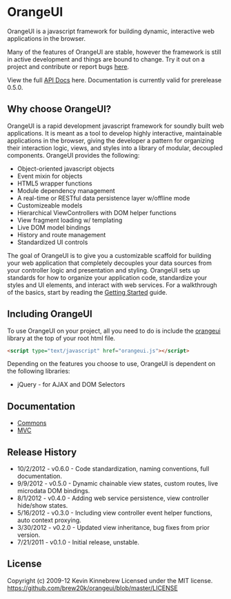 # OrangeUI

OrangeUI is a javascript framework for building dynamic, interactive web applications in the browser.

Many of the features of OrangeUI are stable, however the framework is still in active development and things are bound to change. Try it out on a project and contribute or report bugs [here].

View the full [API Docs] here. Documentation is currently valid for prerelease 0.5.0.

## Why choose OrangeUI?

OrangeUI is a rapid development javascript framework for soundly built web applications. It is meant as a tool to develop highly interactive, maintainable applications in the browser, giving the developer a pattern for organizing their interaction logic, views, and styles into a library of modular, decoupled components. OrangeUI provides the following:

- Object-oriented javascript objects
- Event mixin for objects
- HTML5 wrapper functions
- Module dependency management
- A real-time or RESTful data persistence layer w/offline mode
- Customizeable models
- Hierarchical ViewControllers with DOM helper functions
- View fragment loading w/ templating
- Live DOM model bindings
- History and route management
- Standardized UI controls

The goal of OrangeUI is to give you a customizable scaffold for building your web application that completely decouples your data sources from your controller logic and presentation and styling. OrangeUI sets up standards for how to organize your application code, standardize your styles and UI elements, and interact with web services. For a walkthrough of the basics, start by reading the [Getting Started] guide.

## Including OrangeUI

To use OrangeUI on your project, all you need to do is include the [orangeui] library at the top of your root html file.

```html
<script type="text/javascript" href="orangeui.js"></script>
```

Depending on the features you choose to use, OrangeUI is dependent on the following libraries:

* jQuery - for AJAX and DOM Selectors

## Documentation

* [Commons]
* [MVC]


## Release History

* 10/2/2012 - v0.6.0 - Code standardization, naming conventions, full documentation.
* 9/9/2012 - v0.5.0 - Dynamic chainable view states, custom routes, live microdata DOM bindings.
* 8/1/2012 - v0.4.0 - Adding web service persistence, view controller hide/show states.
* 5/16/2012 - v0.3.0 - Including view controller event helper functions, auto context proxying.
* 3/30/2012 - v0.2.0 - Updated view inheritance, bug fixes from prior version.
* 7/21/2011 - v0.1.0 - Initial release, unstable.

## License

Copyright (c) 2009-12 Kevin Kinnebrew
Licensed under the MIT license.
<https://github.com/brew20k/orangeui/blob/master/LICENSE>

[Getting Started]: https://github.com/brew20k/orangeui/blob/master/docs/Getting%20Started.md
[here]: https://github.com/brew20k/orangeui/issues?labels=&sort=created&state=open
[orangeui]: https://github.com/brew20k/orangeui/tree/master/build
[Commons]: https://github.com/brew20k/orangeui/blob/master/docs/Commons.md
[MVC]: https://github.com/brew20k/orangeui/blob/master/docs/MVC.md
[API Docs]: http://brew20k.github.com/orangeui/api/

